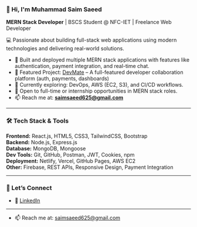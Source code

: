 ### 👋 Hi, I'm Muhammad Saim Saeed  
**MERN Stack Developer** | BSCS Student @ NFC-IET | Freelance Web Developer

💻 Passionate about building full-stack web applications using modern technologies and delivering real-world solutions.

- 🚀 Built and deployed multiple MERN stack applications with features like authentication, payment integration, and real-time chat.
- 🔗 Featured Project: [DevMate](https://devmate.click) – A full-featured developer collaboration platform (auth, payments, dashboards)
- 🌱 Currently exploring: DevOps, AWS (EC2, S3), and CI/CD workflows.
- 🤝 Open to full-time or internship opportunities in MERN stack roles.
- 📫 Reach me at: **saimsaeed625@gmail.com**

---

### 🛠️ Tech Stack & Tools

**Frontend:** React.js, HTML5, CSS3, TailwindCSS, Bootstrap  
**Backend:** Node.js, Express.js  
**Database:** MongoDB, Mongoose  
**Dev Tools:** Git, GitHub, Postman, JWT, Cookies, npm  
**Deployment:** Netlify, Vercel, GitHub Pages, AWS EC2  
**Other:** Firebase, REST APIs, Responsive Design, Payment Integration

---

### 📌 Let’s Connect
- 🔗 [LinkedIn](www.linkedin.com/in/saim-saeed-91a9152a7)

---

- 📫 Reach me at: saimsaeed625@gmail.com
